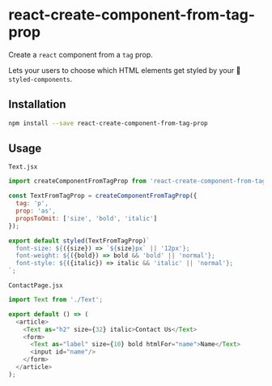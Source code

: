 # react-create-component-from-tag-prop

Create a `react` component from a `tag` prop.

Lets your users to choose which HTML elements get styled by your 💅 `styled-components`.

## Installation

```bash
npm install --save react-create-component-from-tag-prop
```

## Usage

`Text.jsx`
```js
import createComponentFromTagProp from 'react-create-component-from-tag-prop';

const TextFromTagProp = createComponentFromTagProp({
  tag: 'p',
  prop: 'as',
  propsToOmit: ['size', 'bold', 'italic']
});

export default styled(TextFromTagProp)`
  font-size: ${({size}) => `${size}px` || '12px'};
  font-weight: ${({bold}) => bold && 'bold' || 'normal'};
  font-style: ${({italic}) => italic && 'italic' || 'normal'};
`;

```

`ContactPage.jsx`
```js
import Text from './Text';

export default () => (
  <article>
    <Text as="h2" size={32} italic>Contact Us</Text>
    <form>
      <Text as="label" size={10} bold htmlFor="name">Name</Text>
      <input id="name"/>
    </form>
  </article>
);

```